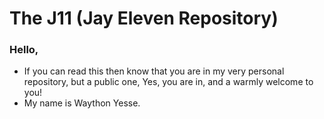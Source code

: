 # The J11 (Jay Eleven Repository)

### Hello,
* If you can read this then know that you are in my very personal repository, but a public one, Yes, you are in, and a warmly welcome to you!
* My name is Waython Yesse.
